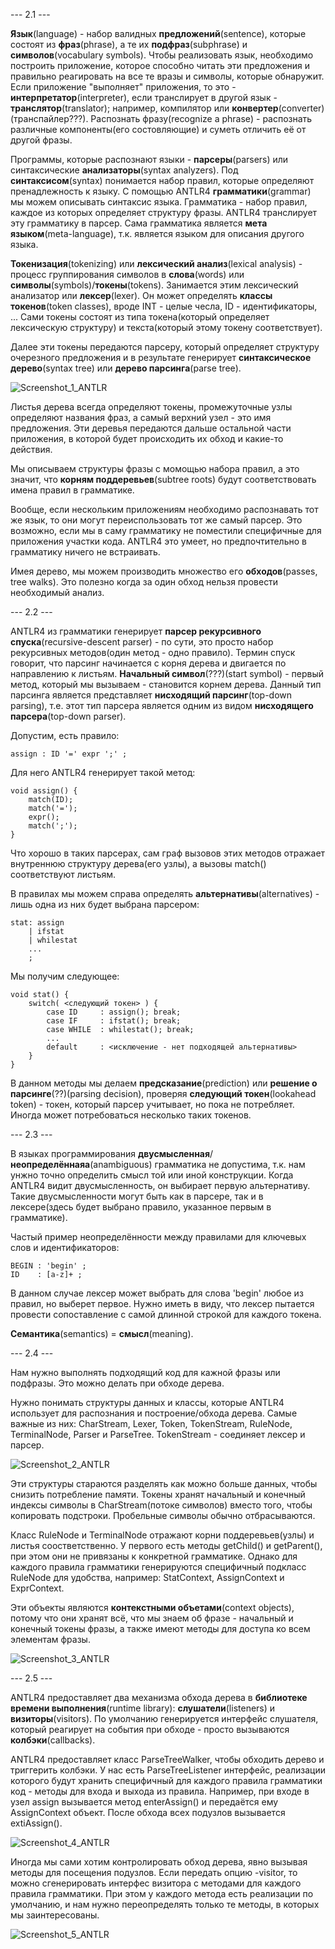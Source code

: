 
--- 2.1 ---

**Язык**(language) - набор валидных **предложений**(sentence), которые состоят из **фраз**(phrase), а те их **подфраз**(subphrase) и **символов**(vocabulary symbols). Чтобы реализовать язык, необходимо построить приложение, которое способно читать эти предложения и правильно реагировать на все те вразы и символы, которые обнаружит. Если приложение "выполняет" приложения, то это - **интерпретатор**(interpreter), если транслирует в другой язык - **транслятор**(translator); например, компилятор или **конвертер**(converter)(транспайлер???). Распознать фразу(recognize a phrase) - распознать различные компоненты(его состовляющие) и суметь отличить её от другой фразы.

Программы, которые распознают языки - **парсеры**(parsers) или синтаксические **анализаторы**(syntax analyzers). Под **синтаксисом**(syntax) понимается набор правил, которые определяют пренадлежность к языку. С помощью ANTLR4 **грамматики**(grammar) мы можем описывать синтаксис языка. Грамматика - набор правил, каждое из которых определяет структуру фразы. ANTLR4 транслирует эту грамматику в парсер. Сама грамматика является **мета языком**(meta-language), т.к. является языком для описания другого языка.

**Токенизация**(tokenizing) или **лексический анализ**(lexical analysis) - процесс группирования символов в **слова**(words) или **символы**(symbols)/**токены**(tokens). Занимается этим лексический анализатор или **лексер**(lexer). Он может определять **классы токенов**(token classes), вроде INT - целые чесла, ID - идентификаторы, ... Сами токены состоят из типа токена(который определяет лексическую структуру) и текста(который этому токену соответствует).

Далее эти токены передаются парсеру, который определяет структуру очерезного предложения и в результате генерирует **синтаксическое дерево**(syntax tree) или **дерево парсинга**(parse tree).

![Screenshot_1_ANTLR](https://github.com/EvgenyPrudilov/ANTLR4-notes/assets/123429404/ed31d45b-5e67-4112-996c-66703b391fa1)

Листья дерева всегда определяют токены, промежуточные узлы определяют названия фраз, а самый верхний узел - это имя предложения. Эти деревья передаются дальше остальной части приложения, в которой будет происходить их обход и какие-то действия. 

Мы описываем структуры фразы с момощью набора правил, а это значит, что **корням поддеревьев**(subtree roots) будут соответствовать имена правил в грамматике.

Вообще, если нескольким приложениям необходимо распознавать тот же язык, то они могут переиспользовать тот же самый парсер. Это возможно, если мы в саму грамматику не поместили специфичные для приложения участки кода. ANTLR4 это умеет, но предпочтительно в грамматику ничего не встраивать.

Имея дерево, мы можем производить множество его **обходов**(passes, tree walks). Это полезно когда за один обход нельзя провести необходимый анализ.

--- 2.2 ---

ANTLR4 из грамматики генерирует **парсер рекурсивного спуска**(recursive-descent parser) - по сути, это просто набор рекурсивных методов(один метод - одно правило). Термин спуск говорит, что парсинг начинается с корня дерева и двигается по направлению к листьям. **Начальный символ**(???)(start symbol) - первый метод, который мы вызываем - становится корнем дерева. Данный тип парсинга является представляет **нисходящий парсинг**(top-down parsing), т.е. этот тип парсера является одним из видом **нисходящего парсера**(top-down parser).

Допустим, есть правило:
```
assign : ID '=' expr ';' ;
```
Для него ANTLR4 генерирует такой метод:
```
void assign() {
    match(ID);
    match('=');
    expr();
    match(';');
}
```
Что хорошо в таких парсерах, сам граф вызовов этих методов отражает внутреннюю структуру дерева(его узлы), а вызовы match() соответствуют листьям.

В правилах мы можем справа определять **альтернативы**(alternatives) - лишь одна из них будет выбрана парсером:
```
stat: assign
    | ifstat
    | whilestat
    ...
    ;
```
Мы получим следующее:
```
void stat() {
    switch( <следующий токен> ) {
        case ID     : assign(); break;
        case IF     : ifstat(); break;
        case WHILE  : whilestat(); break;
        ...
        default     : <исключение - нет подходящей альтернативы>
    }
}
```
В данном методы мы делаем **предсказание**(prediction) или **решение о парсинге**(??)(parsing decision), проверяя **следующий токен**(lookahead token) - токен, который парсер учитывает, но пока не потребляет. Иногда может потребоваться несколько таких токенов.

--- 2.3 ---

В языках программирования **двусмысленная**/**неопределённаяа**(anambiguous) грамматика не допустима, т.к. нам унжно точно определить смысл той или иной конструкции. Когда ANTLR4 видит двусмысленность, он выбирает первую альтернативу. Такие двусмысленности могут быть как в парсере, так и в лексере(здесь будет выбрано правило, указанное первым в грамматике).

Частый пример неопределённости между правилами для ключевых слов и идентификаторов:
```
BEGIN : 'begin' ;
ID    : [a-z]+ ;
```
В данном случае лексер может выбрать для слова 'begin' любое из правил, но выберет первое. Нужно иметь в виду, что лексер пытается провести сопоставление с самой длинной строкой для каждого токена.

**Семантика**(semantics) = **смысл**(meaning). 

--- 2.4 ---

Нам нужно выполнять подходящий код для кажной фразы или подфразы. Это можно делать при обходе дерева. 

Нужно понимать структуры данных и классы, которые ANTLR4 использует для распознания и построение/обхода дерева. Самые важные из них: CharStream, Lexer, Token, TokenStream, RuleNode, TerminalNode, Parser и ParseTree. TokenStream - соединяет лексер и парсер.

![Screenshot_2_ANTLR](https://github.com/EvgenyPrudilov/ANTLR4-notes/assets/123429404/d5ded7ce-bec3-4fff-82e6-8ff06f277bc3)

Эти структуры стараются разделять как можно больше данных, чтобы снизить потребление памяти. Токены хранят начальный и конечный индексы символы в CharStream(потоке символов) вместо того, чтобы копировать подстроки. Пробельные символы обычно отбрасываются. 

Класс RuleNode и TerminalNode отражают корни поддеревьев(узлы) и листья соостветственно. У первого есть методы getChild() и getParent(), при этом они не привязаны к конкретной грамматике. Однако для каждого правила грамматики генерируются специфичный подкласс RuleNode для удобства, например: StatContext, AssignContext и ExprContext. 

Эти объекты являются **контекстными объетами**(context objects), потому что они хранят всё, что мы знаем об фразе - начальный и конечный токены фразы, а также имеют методы для доступа ко всем элементам фразы.

![Screenshot_3_ANTLR](https://github.com/EvgenyPrudilov/ANTLR4-notes/assets/123429404/945f72c7-3154-4fef-955a-d58ffa5fb6bb)

--- 2.5 ---

ANTLR4 предоставляет два механизма обхода дерева в **библиотеке времени выполнения**(runtime library): **слушатели**(listeners) и **визиторы**(visitors). По умолчанию генерируется интерфейс слушателя, который реагирует на события при обходе - просто вызываются **колбэки**(callbacks).

ANTLR4 предоставляет класс ParseTreeWalker, чтобы обходить дерево и триггерить колбэки. У нас есть ParseTreeListener интерфейс, реализации которого будут хранить специфичный для каждого правила грамматики код - методы для входа и выхода из правила. Например, при входе в узел assign вызывается метод enterAssign() и передаётся ему AssignContext объект. После обхода всех подузлов вызывается extiAssign().

![Screenshot_4_ANTLR](https://github.com/EvgenyPrudilov/ANTLR4-notes/assets/123429404/8d5c7356-96c1-4fc7-abc7-0ed562987f60)

Иногда мы сами хотим контролировать обход дерева, явно вызывая методы для посещения подузлов. Если передать опцию -visitor, то можно сгенерировать интерфес визитора с методами для каждого правила грамматики. При этом у каждого метода есть реализации по умолчанию, и нам нужно переопределять только те методы, в которых мы заинтересованы.

![Screenshot_5_ANTLR](https://github.com/EvgenyPrudilov/ANTLR4-notes/assets/123429404/7de7121e-d227-436b-b859-2d128fa8bad8)



